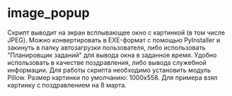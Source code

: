 # image_popup
Скрипт выводит на экран всплывающее окно с картинкой (в том числе JPEG). Можно конвертировать в EXE-формат с помощью PyInstaller и закинуть в папку автозагрузки пользователя, либо использовать "Планировщик заданий" для вывода окна в заданное время. Удобно использовать в качестве поздравления, либо вывода служебной информации. Для работы скрипта необходимо установить модуль Pillow.
Размер картинки по умолчанию: 1000x558. Для примера взял картинку с поздравлением на 8 марта.
